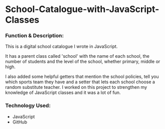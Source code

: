 # School-Catalogue-with-JavaScript-Classes

<h3>Function & Description:</h3>
This is a digital school catalogue I wrote in JavaScript.

It has a parent class called 'school' with the name of each school, the number of students and the level of the school, whether primary, middle or high.

I also added some helpful getters that mention the school policies, tell you which sports team they have and a setter that lets each school choose a random substitute teacher. I worked on this project to strengthen my knowledge of JavaScript classes and it was a lot of fun.


<h3>Technology Used:</h3>

- JavaScript
- GitHub 



